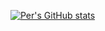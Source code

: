 

[![Per's GitHub stats](https://github-readme-stats.vercel.app/api?username=PerFrivik)](https://github.com/anuraghazra/github-readme-stats)

<!--
**PerFrivik/PerFrivik** is a ✨ _special_ ✨ repository because its `README.md` (this file) appears on your GitHub profile.

Here are some ideas to get you started:

- 🔭 I’m currently working on ...
- 🌱 I’m currently learning ...
- 👯 I’m looking to collaborate on ...
- 🤔 I’m looking for help with ...
- 💬 Ask me about ...
- 📫 How to reach me: ...
- 😄 Pronouns: ...
- ⚡ Fun fact: ...
-->

